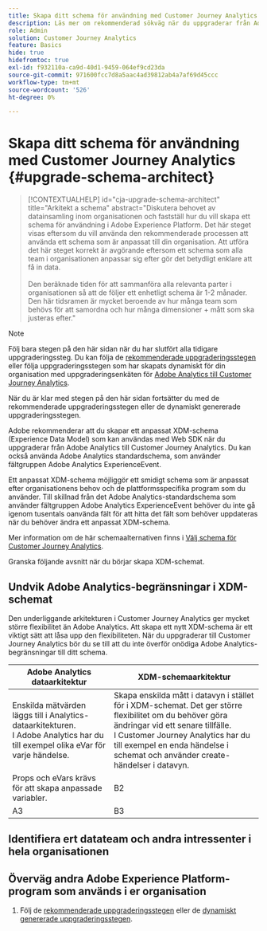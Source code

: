 ```yaml
---
title: Skapa ditt schema för användning med Customer Journey Analytics
description: Läs mer om rekommenderad sökväg när du uppgraderar från Adobe Analytics till Customer Journey Analytics
role: Admin
solution: Customer Journey Analytics
feature: Basics
hide: true
hidefromtoc: true
exl-id: f932110a-ca9d-40d1-9459-064ef9cd23da
source-git-commit: 971600fcc7d8a5aac4ad39812ab4a7af69d45ccc
workflow-type: tm+mt
source-wordcount: '526'
ht-degree: 0%

---
```


# Skapa ditt schema för användning med Customer Journey Analytics {#upgrade-schema-architect}

<!-- markdownlint-disable MD034 -->

>[!CONTEXTUALHELP]
>id="cja-upgrade-schema-architect"
>title="Arkitekt a schema"
>abstract="Diskutera behovet av datainsamling inom organisationen och fastställ hur du vill skapa ett schema för användning i Adobe Experience Platform. Det här steget visas eftersom du vill använda den rekommenderade processen att använda ett schema som är anpassat till din organisation. Att utföra det här steget korrekt är avgörande eftersom ett schema som alla team i organisationen anpassar sig efter gör det betydligt enklare att få in data.<br><br>Den beräknade tiden för att sammanföra alla relevanta parter i organisationen så att de följer ett enhetligt schema är 1-2 månader. Den här tidsramen är mycket beroende av hur många team som behövs för att samordna och hur många dimensioner + mått som ska justeras efter."

<!-- markdownlint-enable MD034 -->

>[!NOTE]
> 
>Följ bara stegen på den här sidan när du har slutfört alla tidigare uppgraderingssteg. Du kan följa de [rekommenderade uppgraderingsstegen](/help/getting-started/cja-upgrade/cja-upgrade-recommendations.md#recommended-upgrade-steps-for-most-organizations) eller följa uppgraderingsstegen som har skapats dynamiskt för din organisation med uppgraderingsenkäten för [Adobe Analytics till Customer Journey Analytics](https://gigazelle.github.io/cja-ttv/).
>
>När du är klar med stegen på den här sidan fortsätter du med de rekommenderade uppgraderingsstegen eller de dynamiskt genererade uppgraderingsstegen.

Adobe rekommenderar att du skapar ett anpassat XDM-schema (Experience Data Model) som kan användas med Web SDK när du uppgraderar från Adobe Analytics till Customer Journey Analytics. Du kan också använda Adobe Analytics standardschema, som använder fältgruppen Adobe Analytics ExperienceEvent.

Ett anpassat XDM-schema möjliggör ett smidigt schema som är anpassat efter organisationens behov och de plattformsspecifika program som du använder. Till skillnad från det Adobe Analytics-standardschema som använder fältgruppen Adobe Analytics ExperienceEvent behöver du inte gå igenom tusentals oanvända fält för att hitta det fält som behöver uppdateras när du behöver ändra ett anpassat XDM-schema.

Mer information om de här schemaalternativen finns i [Välj schema för Customer Journey Analytics](/help/getting-started/cja-upgrade/cja-upgrade-schema-existing.md).

Granska följande avsnitt när du börjar skapa XDM-schemat.

## Undvik Adobe Analytics-begränsningar i XDM-schemat

Den underliggande arkitekturen i Customer Journey Analytics ger mycket större flexibilitet än Adobe Analytics. Att skapa ett nytt XDM-schema är ett viktigt sätt att låsa upp den flexibiliteten. När du uppgraderar till Customer Journey Analytics bör du se till att du inte överför onödiga Adobe Analytics-begränsningar till ditt schema.

| Adobe Analytics dataarkitektur | XDM-schemaarkitektur |
|---------|----------|
| Enskilda mätvärden läggs till i Analytics-dataarkitekturen.<br/>I Adobe Analytics har du till exempel olika eVar för varje händelse. | Skapa enskilda mått i datavyn i stället för i XDM-schemat. Det ger större flexibilitet om du behöver göra ändringar vid ett senare tillfälle.<br/>I Customer Journey Analytics har du till exempel en enda händelse i schemat och använder create-händelser i datavyn. |
| Props och eVars krävs för att skapa anpassade variabler. | B2 |
| A3 | B3 |

## Identifiera ert datateam och andra intressenter i hela organisationen


## Överväg andra Adobe Experience Platform-program som används i er organisation



1. Följ de [rekommenderade uppgraderingsstegen](/help/getting-started/cja-upgrade/cja-upgrade-recommendations.md#recommended-upgrade-steps-for-most-organizations) eller de [dynamiskt genererade uppgraderingsstegen](https://gigazelle.github.io/cja-ttv/).
